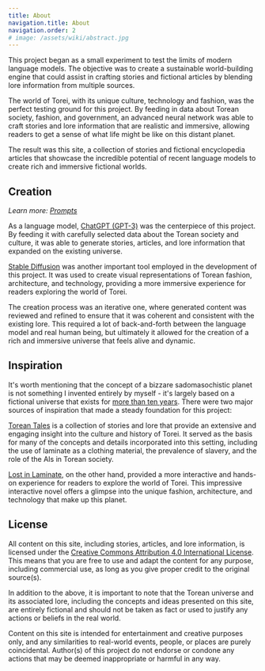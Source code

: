 ```yaml
---
title: About
navigation.title: About
navigation.order: 2
# image: /assets/wiki/abstract.jpg
---
```


This project began as a small experiment to test the limits of modern language models. The objective was to create a sustainable world-building engine that could assist in crafting stories and fictional articles by blending lore information from multiple sources.

The world of Torei, with its unique culture, technology and fashion, was the perfect testing ground for this project. By feeding in data about Torean society, fashion, and government, an advanced neural network was able to craft stories and lore information that are realistic and immersive, allowing readers to get a sense of what life might be like on this distant planet.

The result was this site, a collection of stories and fictional encyclopedia articles that showcase the incredible potential of recent language models to create rich and immersive fictional worlds.

## Creation

_Learn more: [Prompts](/prompts)_

As a language model, [ChatGPT (GPT-3)](https://chat.openai.com/chat/) was the centerpiece of this project. By feeding it with carefully selected data about the Torean society and culture, it was able to generate stories, articles, and lore information that expanded on the existing universe.

[Stable Diffusion](https://github.com/Stability-AI/stablediffusion) was another important tool employed in the development of this project. It was used to create visual representations of Torean fashion, architecture, and technology, providing a more immersive experience for readers exploring the world of Torei.

The creation process was an iterative one, where generated content was reviewed and refined to ensure that it was coherent and consistent with the existing lore. This required a lot of back-and-forth between the language model and real human being, but ultimately it allowed for the creation of a rich and immersive universe that feels alive and dynamic.

## Inspiration

It's worth mentioning that the concept of a bizzare sadomasochistic planet is not something I invented entirely by myself - it's largely based on a fictional universe that exists for [more than ten years](https://gospodin.neocities.org/lead). There were two major sources of inspiration that made a steady foundation for this project:

[Torean Tales](https://gospodin.neocities.org) is a collection of stories and lore that provide an extensive and engaging insight into the culture and history of Torei. It served as the basis for many of the concepts and details incorporated into this setting, including the use of laminate as a clothing material, the prevalence of slavery, and the role of the AIs in Torean society.

[Lost in Laminate](https://iconoclast.neocities.org/), on the other hand, provided a more interactive and hands-on experience for readers to explore the world of Torei. This impressive interactive novel offers a glimpse into the unique fashion, architecture, and technology that make up this planet.

## License

All content on this site, including stories, articles, and lore information, is licensed under the [Creative Commons Attribution 4.0 International License](https://creativecommons.org/licenses/by/4.0/). This means that you are free to use and adapt the content for any purpose, including commercial use, as long as you give proper credit to the original source(s).

In addition to the above, it is important to note that the Torean universe and its associated lore, including the concepts and ideas presented on this site, are entirely fictional and should not be taken as fact or used to justify any actions or beliefs in the real world.

Content on this site is intended for entertainment and creative purposes only, and any similarities to real-world events, people, or places are purely coincidental. Author(s) of this project do not endorse or condone any actions that may be deemed inappropriate or harmful in any way.
